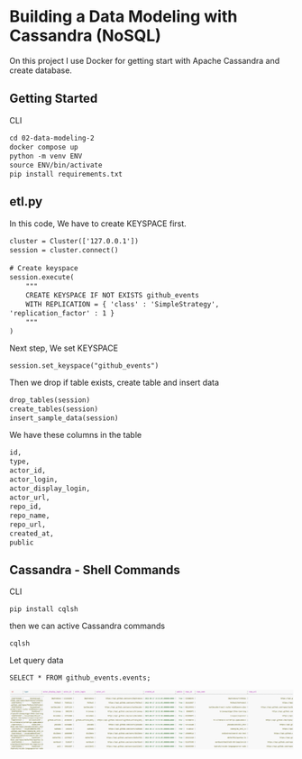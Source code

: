 # Building a Data Modeling with Cassandra (NoSQL)
On this project I use Docker for getting start with Apache Cassandra and create database.

## Getting Started
CLI
```
cd 02-data-modeling-2
docker compose up
python -m venv ENV
source ENV/bin/activate
pip install requirements.txt
```

## etl.py
In this code, We have to create KEYSPACE first.
```
cluster = Cluster(['127.0.0.1'])
session = cluster.connect()

# Create keyspace
session.execute(
    """
    CREATE KEYSPACE IF NOT EXISTS github_events
    WITH REPLICATION = { 'class' : 'SimpleStrategy', 'replication_factor' : 1 }
    """
)
```

Next step, We set KEYSPACE
```
session.set_keyspace("github_events")
```

Then we drop if table exists, create table and insert data
```
drop_tables(session)
create_tables(session)
insert_sample_data(session)
```

We have these columns in the table
```
id, 
type, 
actor_id, 
actor_login, 
actor_display_login, 
actor_url, 
repo_id, 
repo_name, 
repo_url, 
created_at,
public
```

## Cassandra - Shell Commands
CLI
```
pip install cqlsh
```

then we can active Cassandra commands
```
cqlsh
```

Let query data
```
SELECT * FROM github_events.events;
```

![table_example](image.png)